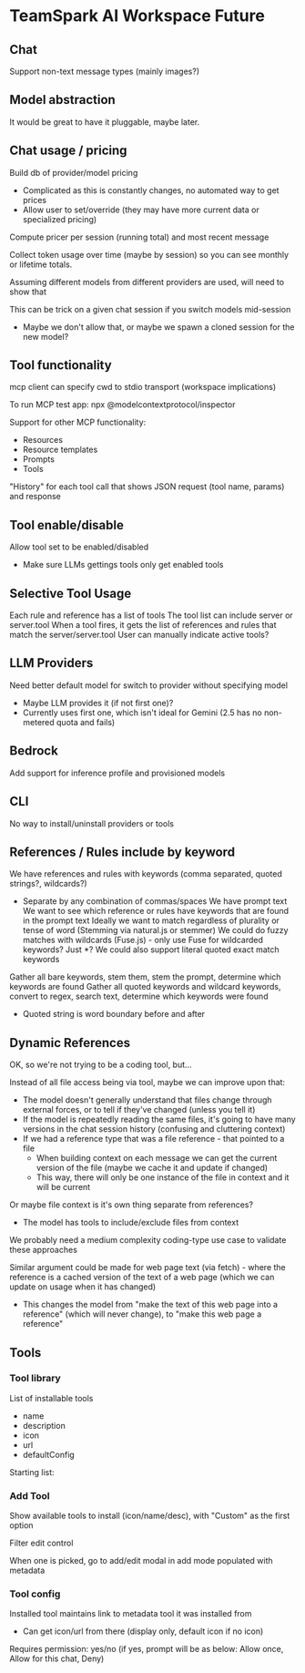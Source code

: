 # TeamSpark AI Workspace Future

## Chat

Support non-text message types (mainly images?)

## Model abstraction

It would be great to have it pluggable, maybe later.

## Chat usage / pricing

Build db of provider/model pricing
- Complicated as this is constantly changes, no automated way to get prices
- Allow user to set/override (they may have more current data or specialized pricing)

Compute pricer per session (running total) and most recent message

Collect token usage over time (maybe by session) so you can see monthly or lifetime totals.

Assuming different models from different providers are used, will need to show that

This can be trick on a given chat session if you switch models mid-session
- Maybe we don't allow that, or maybe we spawn a cloned session for the new model?

## Tool functionality

mcp client can specify cwd to stdio transport (workspace implications)

To run MCP test app: npx @modelcontextprotocol/inspector

Support for other MCP functionality:
- Resources
- Resource templates
- Prompts
- Tools

"History" for each tool call that shows JSON request (tool name, params) and response

## Tool enable/disable

Allow tool set to be enabled/disabled
- Make sure LLMs gettings tools only get enabled tools

## Selective Tool Usage

Each rule and reference has a list of tools
The tool list can include server or server.tool
When a tool fires, it gets the list of references and rules that match the server/server.tool
User can manually indicate active tools?

## LLM Providers

Need better default model for switch to provider without specifying model
- Maybe LLM provides it (if not first one)?
- Currently uses first one, which isn't ideal for Gemini (2.5 has no non-metered quota and fails)

## Bedrock

Add support for inference profile and provisioned models

## CLI

No way to install/uninstall providers or tools

## References / Rules include by keyword

We have references and rules with keywords (comma separated, quoted strings?, wildcards?)
- Separate by any combination of commas/spaces
We have prompt text
We want to see which reference or rules have keywords that are found in the prompt text
Ideally we want to match regardless of plurality or tense of word (Stemming via natural.js or stemmer)
We could do fuzzy matches with wildcards (Fuse.js) - only use Fuse for wildcarded keywords?  Just *?
We could also support literal quoted exact match keywords

Gather all bare keywords, stem them, stem the prompt, determine which keywords are found
Gather all quoted keywords and wildcard keywords, convert to regex, search text, determine which keywords were found
- Quoted string is word boundary before and after

## Dynamic References

OK, so we're not trying to be a coding tool, but...

Instead of all file access being via tool, maybe we can improve upon that:
- The model doesn't generally understand that files change through external forces, or to tell if they've changed (unless you tell it)
- If the model is repeatedly reading the same files, it's going to have many versions in the chat session history (confusing and cluttering context)
- If we had a reference type that was a file reference - that pointed to a file
  - When building context on each message we can get the current version of the file (maybe we cache it and update if changed)
  - This way, there will only be one instance of the file in context and it will be current

Or maybe file context is it's own thing separate from references?
- The model has tools to include/exclude files from context

We probably need a medium complexity coding-type use case to validate these approaches

Similar argument could be made for web page text (via fetch) - where the reference is a cached version of the text of a web page (which we can update on usage when it has changed)
- This changes the model from "make the text of this web page into a reference" (which will never change), to "make this web page a reference"

## Tools

### Tool library

List of installable tools
- name
- description
- icon
- url
- defaultConfig

Starting list:

### Add Tool

Show available tools to install (icon/name/desc), with "Custom" as the first option

Filter edit control

When one is picked, go to add/edit modal in add mode populated with metadata

### Tool config

Installed tool maintains link to metadata tool it was installed from
- Can get icon/url from there (display only, default icon if no icon)

Requires permission: yes/no (if yes, prompt will be as below: Allow once, Allow for this chat, Deny)